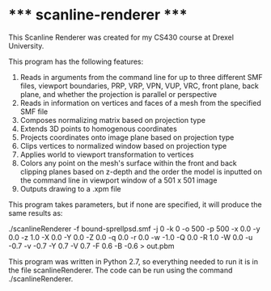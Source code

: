 # *** scanline-renderer ***

This Scanline Renderer was created for my CS430 course at Drexel University.

This program has the following features:
   1. Reads in arguments from the command line for up to three different SMF files, viewport boundaries, PRP, VRP, VPN, VUP, VRC, front plane, back plane, and whether the projection is parallel or perspective 
   2. Reads in information on vertices and faces of a mesh from the specified SMF file
   3. Composes normalizing matrix based on projection type
   4. Extends 3D points to homogenous coordinates
   5. Projects coordinates onto image plane based on projection type
   6. Clips vertices to normalized window based on projection type
   7. Applies world to viewport transformation to vertices
   8. Colors any point on the mesh's surface within the front and back clipping planes based on z-depth and the order the model is inputted on the command line in viewport window of a 501 x 501 image
   9. Outputs drawing to a .xpm file

This program takes parameters, but if none are specified, it will produce the same results as:
   
   ./scanlineRenderer -f bound-sprellpsd.smf -j 0 -k 0 -o 500 -p 500 -x 0.0 -y 0.0 -z 1.0 -X 0.0 -Y 0.0 -Z 0.0 -q 0.0 -r 0.0 -w -1.0 -Q 0.0 -R 1.0 -W 0.0 -u -0.7 -v -0.7 -Y 0.7 -V 0.7 -F 0.6 -B -0.6 > out.pbm

This program was written in Python 2.7, so everything needed to run it is in the file scanlineRenderer.
The code can be run using the command ./scanlineRenderer.
